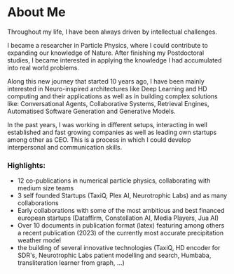 # About Me

Throughout my life, I have been always driven by intellectual challenges.

I became a researcher in Particle Physics, where I could contribute to expanding our knowledge of Nature. After finishing my Postdoctoral studies, I became interested in applying the knowledge I had accumulated 
into real world problems.

Along this new journey that started 10 years ago, I have been mainly interested in Neuro-inspired architectures like Deep Learning and HD computing and their applications as well as in building complex solutions like: Conversational Agents, Collaborative Systems, Retrieval Engines, Automatised Software Generation and Generative Models.

In the past years, I was working in different setups, interacting in well established and fast growing companies as well as leading own startups among other as CEO. This is a process in which I could develop interpersonal and communication skills.


### Highlights: 

* 12 co-publications in numerical particle physics, collaborating with medium size teams
* 3 self founded Startups (TaxiQ, Plex AI,  Neurotrophic Labs) and as many collaborations
* Early collaborations with some of the most ambitious and best financed european startups (Dataffirm, Constellation AI, Media Players, Jua AI) 
* Over 10 documents in publication format (latex) featuring among others a recent publication (2023) of the currently most accurate precipitation weather model
* the building of several innovative technologies (TaxiQ, HD encoder for SDR's, Neurotrophic Labs patient modelling and search, Humbaba, transliteration learner from graph, ...) 

